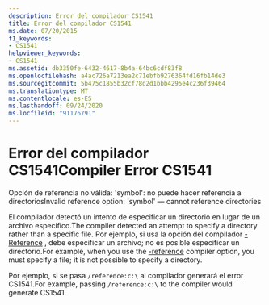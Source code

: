 ```yaml
---
description: Error del compilador CS1541
title: Error del compilador CS1541
ms.date: 07/20/2015
f1_keywords:
- CS1541
helpviewer_keywords:
- CS1541
ms.assetid: db3350fe-6432-4617-8b4a-64bc6cdf83f8
ms.openlocfilehash: a4ac726a7213ea2c71ebfb9276364fd16fb14de3
ms.sourcegitcommit: 5b475c1855b32cf78d2d1bbb4295e4c236f39464
ms.translationtype: MT
ms.contentlocale: es-ES
ms.lasthandoff: 09/24/2020
ms.locfileid: "91176791"
---
```

# <a name="compiler-error-cs1541"></a><span data-ttu-id="bdaa7-103">Error del compilador CS1541</span><span class="sxs-lookup"><span data-stu-id="bdaa7-103">Compiler Error CS1541</span></span>

<span data-ttu-id="bdaa7-104">Opción de referencia no válida: 'symbol': no puede hacer referencia a directorios</span><span class="sxs-lookup"><span data-stu-id="bdaa7-104">Invalid reference option: 'symbol' — cannot reference directories</span></span>  
  
 <span data-ttu-id="bdaa7-105">El compilador detectó un intento de especificar un directorio en lugar de un archivo específico.</span><span class="sxs-lookup"><span data-stu-id="bdaa7-105">The compiler detected an attempt to specify a directory rather than a specific file.</span></span> <span data-ttu-id="bdaa7-106">Por ejemplo, si usa la opción del compilador [-Reference](../language-reference/compiler-options/reference-compiler-option.md) , debe especificar un archivo; no es posible especificar un directorio.</span><span class="sxs-lookup"><span data-stu-id="bdaa7-106">For example, when you use the [-reference](../language-reference/compiler-options/reference-compiler-option.md) compiler option, you must specify a file; it is not possible to specify a directory.</span></span>  
  
 <span data-ttu-id="bdaa7-107">Por ejemplo, si se pasa `/reference:c:\` al compilador generará el error CS1541.</span><span class="sxs-lookup"><span data-stu-id="bdaa7-107">For example, passing `/reference:c:\` to the compiler would generate CS1541.</span></span>
